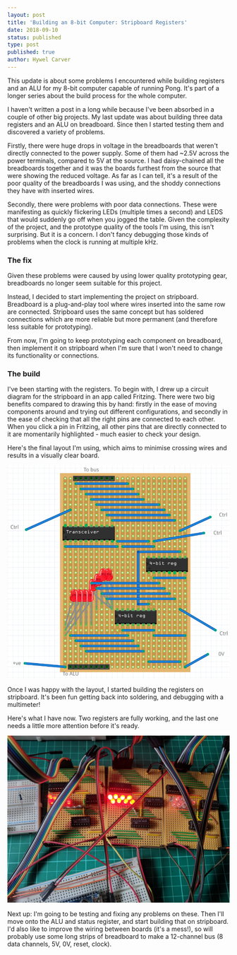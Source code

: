 ```yaml
---
layout: post
title: 'Building an 8-bit Computer: Stripboard Registers'
date: 2018-09-10
status: published
type: post
published: true
author: Hywel Carver
---
```


This update is about some problems I encountered while building registers and an ALU for my 8-bit computer
capable of running Pong.
It's part of a longer series about the build process for the whole computer.

I haven't written a post in a long while because I've been absorbed in a couple of other
big projects. My last update was about building three data registers and an ALU on breadboard. Since
then I started testing them and discovered a variety of problems.

Firstly, there were huge drops in
voltage in the breadboards that weren't directly connected to the power supply. Some of them had ~2.5V across
the power terminals, compared to 5V at the source.
I had daisy-chained all the
breadboards together and it was the boards furthest from the source that were showing the reduced voltage.
As far as I can tell, it's a result of the poor quality of the breadboards I was using, and the shoddy
connections they have with inserted wires.

Secondly, there were problems with poor data connections. These were manifesting as quickly flickering LEDs
(multiple times a second) and LEDS that would suddenly go off when you jogged the table.
Given the complexity of the project, and the prototype quality of the tools I'm using, this isn't surprising.
But it is a concern. I don't fancy
debugging those kinds of problems when the clock is running at multiple kHz.

### The fix

Given these problems were caused by using lower quality prototyping gear, breadboards no longer seem suitable
for this project.

Instead, I decided to start implementing the project on stripboard. Breadboard is a plug-and-play tool where
wires inserted into the same row are connected. Stripboard uses the same concept but has soldered connections
which are more reliable but more permanent (and therefore less suitable for prototyping).

From now, I'm going to keep prototyping each component on breadboard, then implement it on stripboard when I'm
sure that I won't need to change its functionality or connections.

### The build

I've been starting with the registers. To begin with, I drew up a circuit diagram for the stripboard in an
app called Fritzing. There were two big benefits compared to drawing this by hand: firstly in the ease of
moving components around and trying out different configurations, and secondly in the ease of checking that
all the right pins are connected to each other. When you click a pin in Fritzing, all other pins that are
directly connected to it are momentarily highlighted - much easier to check your design.

Here's the final layout I'm using, which aims to minimise crossing wires and results in a visually clear board.

![Register layout](/assets/register-schematic.png)

Once I was happy with the layout, I started building the registers on stripboard. It's been fun getting back into
soldering, and debugging with a multimeter!

Here's what I have now. Two registers are fully working, and the last one needs a little more attention before
it's ready.

![Three built registers](/assets/registers-stripboard.jpg)

Next up: I'm going to be testing and fixing any problems on these. Then I'll move onto the ALU and status register, and start building
that on stripboard. I'd also like to improve the wiring between boards (it's a mess!), so will probably use some
long strips of breadboard to make a 12-channel bus (8 data channels, 5V, 0V, reset, clock).
